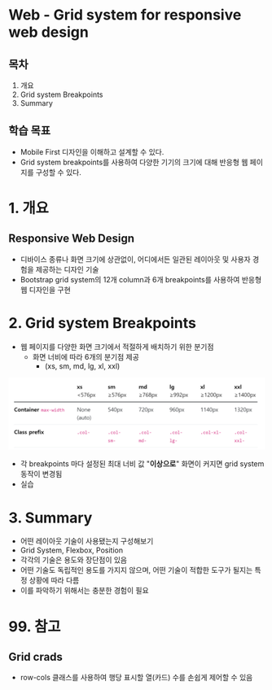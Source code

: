 # Web - Grid system for responsive web design
## 목차
1. 개요
2. Grid system Breakpoints
3. Summary
## 학습 목표
* Mobile First 디자인을 이해하고 설계할 수 있다.
* Grid system breakpoints를 사용하여 다양한 기기의 크기에 대해 반응형 웹 페이지를 구성할 수 있다.

# 1. 개요
## Responsive Web Design
* 디바이스 종류나 화면 크기에 상관없이, 어디에서든 일관된 레이아웃 및 사용자 경험을 제공하는 디자인 기술
* Bootstrap grid system의 12개 column과 6개 breakpoints를 사용하여 반응형 웹 디자인을 구현

# 2. Grid system Breakpoints
* 웹 페이지를 다양한 화면 크기에서 적절하게 배치하기 위한 분기점
  * 화면 너비에 따라 6개의 분기점 제공
    * (xs, sm, md, lg, xl, xxl)
    
![breakpoints](img/09_1.png)
* 각 breakpoints 마다 설정된 최대 너비 값 "**이상으로**" 화면이 커지면 grid system 동작이 변경됨
* 실습

# 3. Summary
* 어떤 레이아웃 기술이 사용됐는지 구성해보기
* Grid System, Flexbox, Position
* 각각의 기술은 용도와 장단점이 있음
* 어떤 기술도 독립적인 용도를 가지지 않으며, 어떤 기술이 적합한 도구가 될지는 특정 상황에 따라 다름
* 이를 파악하기 위해서는 충분한 경험이 필요

# 99. 참고
## Grid crads
* row-cols 클래스를 사용하여 행당 표시할 열(카드) 수를 손쉽게 제어할 수 있음